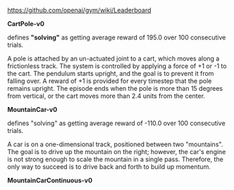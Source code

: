 https://github.com/openai/gym/wiki/Leaderboard

**CartPole-v0** 

defines **"solving"** as getting average reward of 195.0 over 100 consecutive trials.

A pole is attached by an un-actuated joint to a cart, which moves along a frictionless track. The system is controlled by applying a force of +1 or -1 to the cart. The pendulum starts upright, and the goal is to prevent it from falling over. A reward of +1 is provided for every timestep that the pole remains upright. The episode ends when the pole is more than 15 degrees from vertical, or the cart moves more than 2.4 units from the center.

**MountainCar-v0**

defines "solving" as getting average reward of -110.0 over 100 consecutive trials.

A car is on a one-dimensional track, positioned between two "mountains". The goal is to drive up the mountain on the right; however, the car's engine is not strong enough to scale the mountain in a single pass. Therefore, the only way to succeed is to drive back and forth to build up momentum.

**MountainCarContinuous-v0**



